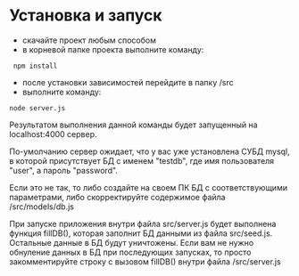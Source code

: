 ﻿# Установка и запуск

- скачайте проект любым способом
- в корневой папке проекта выполните команду:
``` 
 npm install
````
- после установки зависимостей перейдите в папку /src 
- выполните команду:
```
node server.js
```
Результатом выполнения данной команды будет запущенный на localhost:4000 сервер.

По-умолчанию сервер ожидает, что у вас уже установлена  СУБД mysql, в которой присутствует  БД  с именем "testdb", где имя пользователя "user", а пароль "password".

Если это не так, то либо создайте на своем ПК БД с соответствующими параметрами, либо скорректируйте содержимое файла /src/models/db.js  

При запуске  приложения внутри файла src/server.js будет выполнена функция fillDB(), которая заполнит БД данными из файла src/seed.js. Остальные данные в БД будут уничтожены. Если вам не нужно обнуление данных в БД при последующих запусках, то просто закомментируйте строку с вызовом fillDB() внутри файла /src/server.js 


